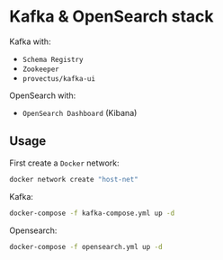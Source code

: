 # Kafka & OpenSearch stack

Kafka with:
- `Schema Registry`
- `Zookeeper`
- `provectus/kafka-ui`

OpenSearch with:
- `OpenSearch Dashboard` (Kibana)

## Usage

First create a `Docker` network:
```bash
docker network create "host-net"
```

Kafka:
```bash
docker-compose -f kafka-compose.yml up -d
```

Opensearch:
```bash
docker-compose -f opensearch.yml up -d
```